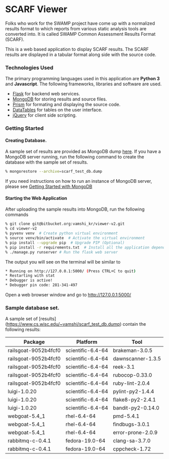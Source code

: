 # SCARF Viewer

Folks who work for the SWAMP project have come up with a normalized results format to which reports from various static analysis tools are converted into. It is called SWAMP Common Assessment Results Format (SCARF).

This is a web based application to display SCARF results. The SCARF results are displayed in a tabular format along side with the source code.

### Technologies Used
The primary programming languages used in this application are **Python 3** and **Javascript**. The following frameworks, libraries and software are used.
* [Flask](http://flask.pocoo.org/) for backend web services.
* [MongoDB](https://www.mongodb.org/) for storing results and source files.
* [Prism](http://prismjs.com/) for formating and displaying the source code.
* [DataTables](https://datatables.net/) for tables on the user interface.
* [jQuery](http://jquery.com/) for client side scripting.


### Getting Started

#### Creating Database.
A sample set of results are provided as MongoDB dump [here](https://www.cs.wisc.edu/~vamshi/scarf_test_db.dump). If you have a MongoDB server running, run the following command to create the database with the sample set of results.

```sh
% mongorestore --archive=scarf_test_db.dump
```

If you need instructions on how to run an instance of MongoDB server, please see [Getting Started with MongoDB](https://docs.mongodb.org/getting-started/shell/)


#### Starting the Web Application

After uploading the sample results into MongoDB, run the following commands

```sh
% git clone git@bitbucket.org:vamshi_kr/viewer-v2.git
% cd viewer-v2
% pyvenv venv  # Create python virtual environment
% source venv/bin/activate  # Activate the virtual environment
% pip install --upgrade pip  # Upgrade PIP (Optional)
% pip install -r requirements.txt  # Install all the application dependencies
% ./manage.py runserver # Run the flask web server
```

The output you will see on the terminal will be similar to
```sh
* Running on http://127.0.0.1:5000/ (Press CTRL+C to quit)
* Restarting with stat
* Debugger is active!
* Debugger pin code: 281-341-497
```

Open a web browser window and go to http://127.0.0.1:5000/


### Sample database set.
A sample set of [results] (https://www.cs.wisc.edu/~vamshi/scarf_test_db.dump) contain the following results:

| Package | Platform | Tool |
| --- | --- | --- |
| railsgoat-9052b4fcf0 | scientific-6.4-64 | brakeman-3.0.5 |
| railsgoat-9052b4fcf0 | scientific-6.4-64 | dawnscanner-1.3.5 |
| railsgoat-9052b4fcf0 | scientific-6.4-64 | reek-3.1 |
| railsgoat-9052b4fcf0 | scientific-6.4-64 | rubocop-0.33.0 |
| railsgoat-9052b4fcf0 | scientific-6.4-64 | ruby-lint-2.0.4 |
| luigi-1.0.20 | scientific-6.4-64 | pylint-py2-1.4.4 |
| luigi-1.0.20 | scientific-6.4-64 | flake8-py2-2.4.1 |
| luigi-1.0.20 | scientific-6.4-64 | bandit-py2-0.14.0 |
| webgoat-5.4_1 | rhel-6.4-64 | pmd-5.4.1 |
| webgoat-5.4_1 | rhel-6.4-64 | findbugs-3.0.1 |
| webgoat-5.4_1 | rhel-6.4-64 | error-prone-2.0.9 |
| rabbitmq-c-0.4.1 | fedora-19.0-64 | clang-sa-3.7.0 |
| rabbitmq-c-0.4.1 | fedora-19.0-64 | cppcheck-1.72 |
